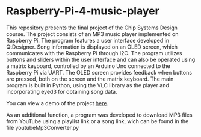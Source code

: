 # Raspberry-Pi-4-music-player
This repository presents the final project of the Chip Systems Design course. The project consists of an MP3 music player implemented on Raspberry Pi. The program features a user interface developed in QtDesigner. Song information is displayed on an OLED screen, which communicates with the Raspberry Pi through I2C. The program utilizes buttons and sliders within the user interface and can also be operated using a matrix keyboard, controlled by an Arduino Uno connected to the Raspberry Pi via UART. The OLED screen provides feedback when buttons are pressed, both on the screen and the matrix keyboard. The main program is built in Python, using the VLC library as the player and incorporating eyed3 for obtaining song data.

You can view a demo of the project [here](https://youtu.be/yUWd6B4QuGk).

As an additional function, a program was developed to download MP3 files from YouTube using a playlist link or a song link, wich can be found in the file youtubeMp3Converter.py

